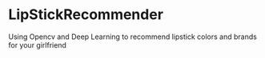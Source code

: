 # LipStickRecommender
Using Opencv and Deep Learning to recommend lipstick colors and brands for your girlfriend
